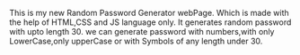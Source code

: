 This is my new Random Password Generator webPage.
Which is made with the help of HTML,CSS and JS language only.
It generates random password with upto length 30.
we can generate password with numbers,with only LowerCase,only upperCase or with Symbols of any length under 30.
